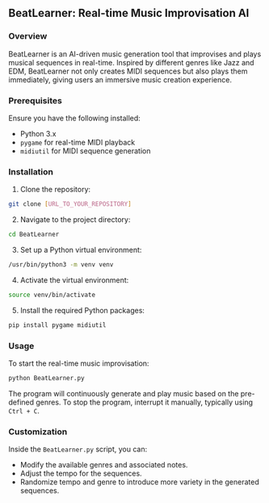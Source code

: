 ## BeatLearner: Real-time Music Improvisation AI

### Overview

BeatLearner is an AI-driven music generation tool that improvises and plays musical sequences in real-time. Inspired by different genres like Jazz and EDM, BeatLearner not only creates MIDI sequences but also plays them immediately, giving users an immersive music creation experience.

### Prerequisites

Ensure you have the following installed:

- Python 3.x
- `pygame` for real-time MIDI playback
- `midiutil` for MIDI sequence generation

### Installation

1. Clone the repository:

```bash
git clone [URL_TO_YOUR_REPOSITORY]
```

2. Navigate to the project directory:

```bash
cd BeatLearner
```

3. Set up a Python virtual environment:

```bash
/usr/bin/python3 -m venv venv
```

4. Activate the virtual environment:

```bash
source venv/bin/activate
```

5. Install the required Python packages:

```bash
pip install pygame midiutil
```

### Usage

To start the real-time music improvisation:

```bash
python BeatLearner.py
```

The program will continuously generate and play music based on the pre-defined genres. To stop the program, interrupt it manually, typically using `Ctrl + C`.

### Customization

Inside the `BeatLearner.py` script, you can:

- Modify the available genres and associated notes.
- Adjust the tempo for the sequences.
- Randomize tempo and genre to introduce more variety in the generated sequences.

